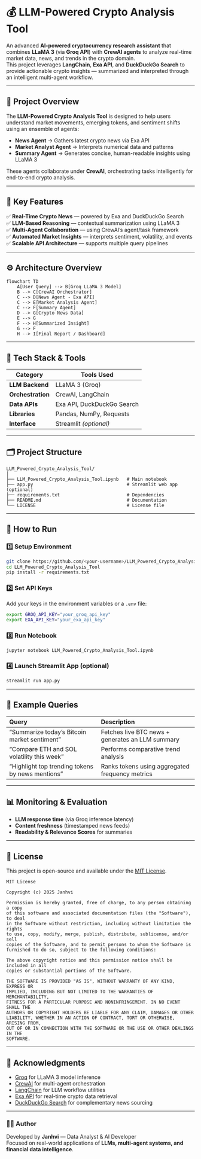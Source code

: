 # 💰 LLM-Powered Crypto Analysis Tool

An advanced **AI-powered cryptocurrency research assistant** that combines **LLaMA 3** (via **Groq API**) with **CrewAI agents** to analyze real-time market data, news, and trends in the crypto domain.  
This project leverages **LangChain**, **Exa API**, and **DuckDuckGo Search** to provide actionable crypto insights — summarized and interpreted through an intelligent multi-agent workflow.

---

## 🧩 Project Overview

The **LLM-Powered Crypto Analysis Tool** is designed to help users understand market movements, emerging tokens, and sentiment shifts using an ensemble of agents:  
- **News Agent** → Gathers latest crypto news via Exa API  
- **Market Analyst Agent** → Interprets numerical data and patterns  
- **Summary Agent** → Generates concise, human-readable insights using LLaMA 3

These agents collaborate under **CrewAI**, orchestrating tasks intelligently for end-to-end crypto analysis.

---

## 🧠 Key Features

✅ **Real-Time Crypto News** — powered by Exa and DuckDuckGo Search  
✅ **LLM-Based Reasoning** — contextual summarization using LLaMA 3  
✅ **Multi-Agent Collaboration** — using CrewAI’s agent/task framework  
✅ **Automated Market Insights** — interprets sentiment, volatility, and events  
✅ **Scalable API Architecture** — supports multiple query pipelines  

---

## ⚙️ Architecture Overview

```mermaid
flowchart TD
    A[User Query] --> B[Groq LLaMA 3 Model]
    B --> C[CrewAI Orchestrator]
    C --> D[News Agent - Exa API]
    C --> E[Market Analysis Agent]
    C --> F[Summary Agent]
    D --> G[Crypto News Data]
    E --> G
    F --> H[Summarized Insight]
    G --> F
    H --> I[Final Report / Dashboard]
```

---

## 🧰 Tech Stack & Tools

| Category | Tools Used |
|-----------|-------------|
| **LLM Backend** | LLaMA 3 (Groq) |
| **Orchestration** | CrewAI, LangChain |
| **Data APIs** | Exa API, DuckDuckGo Search |
| **Libraries** | Pandas, NumPy, Requests |
| **Interface** | Streamlit *(optional)* |

---

## 🗂️ Project Structure

```
LLM_Powered_Crypto_Analysis_Tool/
│
├── LLM_Powered_Crypto_Analysis_Tool.ipynb   # Main notebook
├── app.py                                   # Streamlit web app (optional)
├── requirements.txt                         # Dependencies
├── README.md                                # Documentation
└── LICENSE                                  # License file
```

---

## 🚀 How to Run

### 1️⃣ Setup Environment
```bash
git clone https://github.com/<your-username>/LLM_Powered_Crypto_Analysis_Tool.git
cd LLM_Powered_Crypto_Analysis_Tool
pip install -r requirements.txt
```

### 2️⃣ Set API Keys
Add your keys in the environment variables or a `.env` file:
```bash
export GROQ_API_KEY="your_groq_api_key"
export EXA_API_KEY="your_exa_api_key"
```

### 3️⃣ Run Notebook
```bash
jupyter notebook LLM_Powered_Crypto_Analysis_Tool.ipynb
```

### 4️⃣ Launch Streamlit App (optional)
```bash
streamlit run app.py
```

---

## 🧪 Example Queries

| Query | Description |
|:------|:-------------|
| “Summarize today’s Bitcoin market sentiment” | Fetches live BTC news + generates an LLM summary |
| “Compare ETH and SOL volatility this week” | Performs comparative trend analysis |
| “Highlight top trending tokens by news mentions” | Ranks tokens using aggregated frequency metrics |

---

## 📊 Monitoring & Evaluation

- **LLM response time** (via Groq inference latency)  
- **Content freshness** (timestamped news feeds)  
- **Readability & Relevance Scores** for summaries  

---

## 🧾 License

This project is open-source and available under the [MIT License](LICENSE).

```
MIT License

Copyright (c) 2025 Janhvi

Permission is hereby granted, free of charge, to any person obtaining a copy
of this software and associated documentation files (the "Software"), to deal
in the Software without restriction, including without limitation the rights
to use, copy, modify, merge, publish, distribute, sublicense, and/or sell
copies of the Software, and to permit persons to whom the Software is
furnished to do so, subject to the following conditions:

The above copyright notice and this permission notice shall be included in all
copies or substantial portions of the Software.

THE SOFTWARE IS PROVIDED "AS IS", WITHOUT WARRANTY OF ANY KIND, EXPRESS OR
IMPLIED, INCLUDING BUT NOT LIMITED TO THE WARRANTIES OF MERCHANTABILITY,
FITNESS FOR A PARTICULAR PURPOSE AND NONINFRINGEMENT. IN NO EVENT SHALL THE
AUTHORS OR COPYRIGHT HOLDERS BE LIABLE FOR ANY CLAIM, DAMAGES OR OTHER
LIABILITY, WHETHER IN AN ACTION OF CONTRACT, TORT OR OTHERWISE, ARISING FROM,
OUT OF OR IN CONNECTION WITH THE SOFTWARE OR THE USE OR OTHER DEALINGS IN THE
SOFTWARE.
```

---

## 🌟 Acknowledgments

- [Groq](https://groq.com/) for LLaMA 3 model inference  
- [CrewAI](https://github.com/joaomdmoura/crewai) for multi-agent orchestration  
- [LangChain](https://www.langchain.com/) for LLM workflow utilities  
- [Exa API](https://exa.ai) for real-time crypto data retrieval  
- [DuckDuckGo Search](https://pypi.org/project/duckduckgo-search/) for complementary news sourcing  

---

### 👩‍💻 Author

Developed by **Janhvi** — Data Analyst & AI Developer  
Focused on real-world applications of **LLMs, multi-agent systems, and financial data intelligence**.

